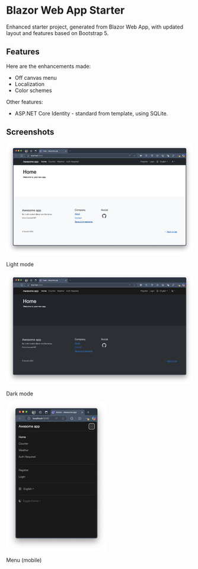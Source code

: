 # Blazor Web App Starter

Enhanced starter project, generated from Blazor Web App, with updated layout and features based on Bootstrap 5.

## Features
Here are the enhancements made:

* Off canvas menu
* Localization
* Color schemes

Other features:

* ASP.NET Core Identity - standard from template, using SQLite.

## Screenshots

<img src="screenshots/light-mode.png" alt="Light mode" height="300">

Light mode

<img src="screenshots/dark-mode.png" alt="Dark mode" height="300">

Dark mode

<img src="screenshots/menu-mobile.png" alt="Menu (mobile)" height="400">

Menu (mobile)
